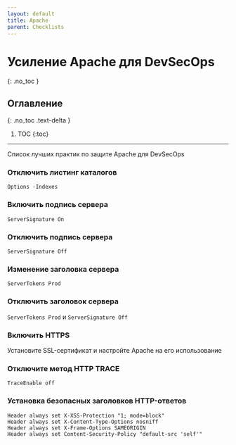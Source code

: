 ```yaml
---
layout: default
title: Apache
parent: Checklists
---
```


# Усиление Apache для DevSecOps
{: .no_toc }

## Оглавление
{: .no_toc .text-delta }

1. TOC
{:toc}

---

<span class="d-inline-block p-2 mr-1 v-align-middle bg-green-000"></span>Список лучших практик по защите Apache для DevSecOps


### Отключить листинг каталогов	 

```
Options -Indexes
```

### Включить подпись сервера 

```
ServerSignature On
``` 

### Отключить подпись сервера 

```
ServerSignature Off
```

### Изменение заголовка сервера 

```
ServerTokens Prod
```

### Отключить заголовок сервера 

`ServerTokens Prod` и `ServerSignature Off` 

### Включить HTTPS 

Установите SSL-сертификат и настройте Apache на его использование 

### Отключите метод HTTP TRACE 

```
TraceEnable off
```

### Установка безопасных заголовков HTTP-ответов 

```
Header always set X-XSS-Protection "1; mode=block"
Header always set X-Content-Type-Options nosniff
Header always set X-Frame-Options SAMEORIGIN
Header always set Content-Security-Policy "default-src 'self'"
```
